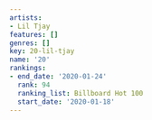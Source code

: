 ```yaml
---
artists:
- Lil Tjay
features: []
genres: []
key: 20-lil-tjay
name: '20'
rankings:
- end_date: '2020-01-24'
  rank: 94
  ranking_list: Billboard Hot 100
  start_date: '2020-01-18'
---
```


